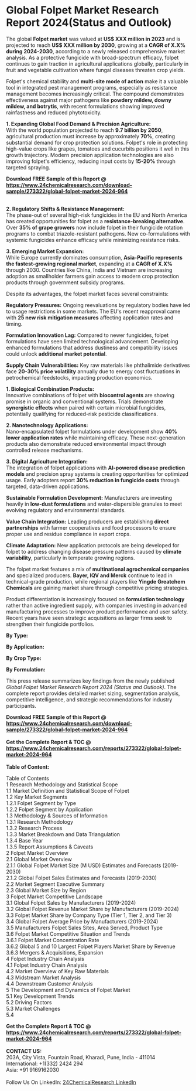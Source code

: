 <h1>Global Folpet Market Research Report 2024(Status and Outlook)</h1><p>The global <strong>Folpet market</strong> was valued at <strong>US$ XXX million in 2023</strong> and is projected to reach <strong>US$ XXX million by 2030</strong>, growing at a <strong>CAGR of X.X% during 2024-2030</strong>, according to a newly released comprehensive market analysis. As a protective fungicide with broad-spectrum efficacy, folpet continues to gain traction in agricultural applications globally, particularly in fruit and vegetable cultivation where fungal diseases threaten crop yields.</p><p>Folpet's chemical stability and <strong>multi-site mode of action</strong> make it a valuable tool in integrated pest management programs, especially as resistance management becomes increasingly critical. The compound demonstrates effectiveness against major pathogens like <strong>powdery mildew, downy mildew, and botrytis</strong>, with recent formulations showing improved rainfastness and reduced phytotoxicity.</p><p><strong>1. Expanding Global Food Demand &amp; Precision Agriculture:</strong><br>
With the world population projected to reach <strong>9.7 billion by 2050</strong>, agricultural production must increase by approximately <strong>70%</strong>, creating substantial demand for crop protection solutions. Folpet's role in protecting high-value crops like grapes, tomatoes and cucurbits positions it well in this growth trajectory. Modern precision application technologies are also improving folpet's efficiency, reducing input costs by <strong>15-20%</strong> through targeted spraying.</p><div><b>Download FREE Sample of this Report @ 
            <a href="https://www.24chemicalresearch.com/download-sample/273322/global-folpet-market-2024-964">
            https://www.24chemicalresearch.com/download-sample/273322/global-folpet-market-2024-964</a></b></div><br><p><strong>2. Regulatory Shifts &amp; Resistance Management:</strong><br>
The phase-out of several high-risk fungicides in the EU and North America has created opportunities for folpet as a <strong>resistance-breaking alternative</strong>. Over <strong>35% of grape growers</strong> now include folpet in their fungicide rotation programs to combat triazole-resistant pathogens. New co-formulations with systemic fungicides enhance efficacy while minimizing resistance risks.</p><p><strong>3. Emerging Market Expansion:</strong><br>
While Europe currently dominates consumption, <strong>Asia-Pacific represents the fastest-growing regional market</strong>, expanding at a <strong>CAGR of X.X%</strong> through 2030. Countries like China, India and Vietnam are increasing adoption as smallholder farmers gain access to modern crop protection products through government subsidy programs.</p><p>Despite its advantages, the folpet market faces several constraints:</p><p><strong>Regulatory Pressures:</strong> Ongoing reevaluations by regulatory bodies have led to usage restrictions in some markets. The EU's recent reapproval came with <strong>25 new risk mitigation measures</strong> affecting application rates and timing.</p><p><strong>Formulation Innovation Lag:</strong> Compared to newer fungicides, folpet formulations have seen limited technological advancement. Developing enhanced formulations that address dustiness and compatibility issues could unlock <strong>additional market potential</strong>.</p><p><strong>Supply Chain Vulnerabilities:</strong> Key raw materials like phthalimide derivatives face <strong>20-30% price volatility</strong> annually due to energy cost fluctuations in petrochemical feedstocks, impacting production economics.</p><p><strong>1. Biological Combination Products:</strong><br>
Innovative combinations of folpet with <strong>biocontrol agents</strong> are showing promise in organic and conventional systems. Trials demonstrate <strong>synergistic effects</strong> when paired with certain microbial fungicides, potentially qualifying for reduced-risk pesticide classifications.</p><p><strong>2. Nanotechnology Applications:</strong><br>
Nano-encapsulated folpet formulations under development show <strong>40% lower application rates</strong> while maintaining efficacy. These next-generation products also demonstrate reduced environmental impact through controlled release mechanisms.</p><p><strong>3. Digital Agriculture Integration:</strong><br>
The integration of folpet applications with <strong>AI-powered disease prediction models</strong> and precision spray systems is creating opportunities for optimized usage. Early adopters report <strong>30% reduction in fungicide costs</strong> through targeted, data-driven applications.</p><p><strong>Sustainable Formulation Development:</strong> Manufacturers are investing heavily in <strong>low-dust formulations</strong> and water-dispersible granules to meet evolving regulatory and environmental standards.</p><p><strong>Value Chain Integration:</strong> Leading producers are establishing <strong>direct partnerships</strong> with farmer cooperatives and food processors to ensure proper use and residue compliance in export crops.</p><p><strong>Climate Adaptation:</strong> New application protocols are being developed for folpet to address changing disease pressure patterns caused by <strong>climate variability</strong>, particularly in temperate growing regions.</p><p>The folpet market features a mix of <strong>multinational agrochemical companies</strong> and specialized producers. <strong>Bayer, IQV and Merck</strong> continue to lead in technical-grade production, while regional players like <strong>Yingde Greatchem Chemicals</strong> are gaining market share through competitive pricing strategies.</p><p>Product differentiation is increasingly focused on <strong>formulation technology</strong> rather than active ingredient supply, with companies investing in advanced manufacturing processes to improve product performance and user safety. Recent years have seen strategic acquisitions as larger firms seek to strengthen their fungicide portfolios.</p><p><strong>By Type:</strong></p><p><strong>By Application:</strong></p><p><strong>By Crop Type:</strong></p><p><strong>By Formulation:</strong></p><p>This press release summarizes key findings from the newly published <em>Global Folpet Market Research Report 2024 (Status and Outlook)</em>. The complete report provides detailed market sizing, segmentation analysis, competitive intelligence, and strategic recommendations for industry participants.</p><div><b>Download FREE Sample of this Report @ 
            <a href="https://www.24chemicalresearch.com/download-sample/273322/global-folpet-market-2024-964">
            https://www.24chemicalresearch.com/download-sample/273322/global-folpet-market-2024-964</a></b></div><br><div><b>Get the Complete Report & TOC @ 
            <a href="https://www.24chemicalresearch.com/reports/273322/global-folpet-market-2024-964">
            https://www.24chemicalresearch.com/reports/273322/global-folpet-market-2024-964</a></b></div><br>
            <b>Table of Content:</b><p>Table of Contents<br />
1 Research Methodology and Statistical Scope<br />
1.1 Market Definition and Statistical Scope of Folpet<br />
1.2 Key Market Segments<br />
1.2.1 Folpet Segment by Type<br />
1.2.2 Folpet Segment by Application<br />
1.3 Methodology & Sources of Information<br />
1.3.1 Research Methodology<br />
1.3.2 Research Process<br />
1.3.3 Market Breakdown and Data Triangulation<br />
1.3.4 Base Year<br />
1.3.5 Report Assumptions & Caveats<br />
2 Folpet Market Overview<br />
2.1 Global Market Overview<br />
2.1.1 Global Folpet Market Size (M USD) Estimates and Forecasts (2019-2030)<br />
2.1.2 Global Folpet Sales Estimates and Forecasts (2019-2030)<br />
2.2 Market Segment Executive Summary<br />
2.3 Global Market Size by Region<br />
3 Folpet Market Competitive Landscape<br />
3.1 Global Folpet Sales by Manufacturers (2019-2024)<br />
3.2 Global Folpet Revenue Market Share by Manufacturers (2019-2024)<br />
3.3 Folpet Market Share by Company Type (Tier 1, Tier 2, and Tier 3)<br />
3.4 Global Folpet Average Price by Manufacturers (2019-2024)<br />
3.5 Manufacturers Folpet Sales Sites, Area Served, Product Type<br />
3.6 Folpet Market Competitive Situation and Trends<br />
3.6.1 Folpet Market Concentration Rate<br />
3.6.2 Global 5 and 10 Largest Folpet Players Market Share by Revenue<br />
3.6.3 Mergers & Acquisitions, Expansion<br />
4 Folpet Industry Chain Analysis<br />
4.1 Folpet Industry Chain Analysis<br />
4.2 Market Overview of Key Raw Materials<br />
4.3 Midstream Market Analysis<br />
4.4 Downstream Customer Analysis<br />
5 The Development and Dynamics of Folpet Market <br />
5.1 Key Development Trends<br />
5.2 Driving Factors<br />
5.3 Market Challenges<br />
5.4 </p><div><b>Get the Complete Report & TOC @ 
            <a href="https://www.24chemicalresearch.com/reports/273322/global-folpet-market-2024-964">
            https://www.24chemicalresearch.com/reports/273322/global-folpet-market-2024-964</a></b></div><br><b>CONTACT US:</b><br>
            203A, City Vista, Fountain Road, Kharadi, Pune, India - 411014<br>
            International: +1(332) 2424 294<br>
            Asia: +91 9169162030 <br><br>
            Follow Us On LinkedIn: <a href="https://www.linkedin.com/company/24chemicalresearch/">24ChemicalResearch LinkedIn</a>